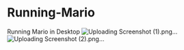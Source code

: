 # Running-Mario
Running Mario in Desktop
![Uploading Screenshot (1).png…]()
![Uploading Screenshot (2).png…]()
